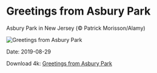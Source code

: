 # Greetings from Asbury Park

Asbury Park in New Jersey (© Patrick Morisson/Alamy)

![Greetings from Asbury Park](https://bing.com/th?id=OHR.AsburyParkNJ_EN-US1396213899_UHD.jpg&rf=LaDigue_UHD.jpg&pid=hp&w=1024&h=576)

Date: 2019-08-29

Download 4k: [Greetings from Asbury Park](https://bing.com/th?id=OHR.AsburyParkNJ_EN-US1396213899_UHD.jpg&rf=LaDigue_UHD.jpg&pid=hp&w=3840&h=2160)

